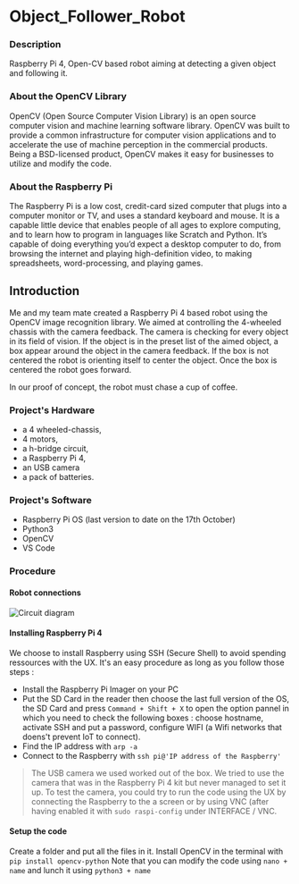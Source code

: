 # Object_Follower_Robot
### Description
Raspberry Pi 4, Open-CV based robot aiming at detecting a given object and following it.

### About the OpenCV Library
OpenCV (Open Source Computer Vision Library) is an open source computer vision and machine learning software library. OpenCV was built to provide a common infrastructure for computer vision applications and to accelerate the use of machine perception in the commercial products. Being a BSD-licensed product, OpenCV makes it easy for businesses to utilize and modify the code.

### About the Raspberry Pi
The Raspberry Pi is a low cost, credit-card sized computer that plugs into a computer monitor or TV, and uses a standard keyboard and mouse. It is a capable little device that enables people of all ages to explore computing, and to learn how to program in languages like Scratch and Python. It’s capable of doing everything you’d expect a desktop computer to do, from browsing the internet and playing high-definition video, to making spreadsheets, word-processing, and playing games.

## Introduction
Me and my team mate created a Raspberry Pi 4 based robot using the OpenCV image recognition library.
We aimed at controlling the 4-wheeled chassis with the camera feedback.
The camera is checking for every object in its field of vision. If the object is in the preset list of the aimed object, a box appear around the object in the camera feedback.
If the box is not centered the robot is orienting itself to center the object. Once the box is centered the robot goes forward.

In our proof of concept, the robot must chase a cup of coffee.

### Project's Hardware
- a 4 wheeled-chassis, 
- 4 motors, 
- a h-bridge circuit, 
- a Raspberry Pi 4, 
- an USB camera 
- a pack of batteries.

### Project's Software
- Raspberry Pi OS (last version to date on the 17th October)
- Python3
- OpenCV
- VS Code

### Procedure
#### Robot connections
![Circuit diagram](https://github.com/lemaxime/Object_Follower_Robot/blob/2a72fdba54e8b2cac394b938bfafca66162d9d33/Circuit_diagram.HEIC)

#### Installing Raspberry Pi 4
We choose to install Raspberry using SSH (Secure Shell) to avoid spending ressources with the UX. It's an easy procedure as long as you follow those steps :
- Install the Raspberry Pi Imager on your PC
- Put the SD Card in the reader then choose the last full version of the OS, the SD Card and press `Command + Shift + X` to open the option pannel in which you need to check the following boxes : choose hostname, activate SSH and put a password, configure WIFI (a Wifi networks that doens't prevent IoT to connect).
- Find the IP address with `arp -a`
- Connect to the Raspberry with `ssh pi@'IP address of the Raspberry'`

> The USB camera we used worked out of the box. We tried to use the camera that was in the Raspberry Pi 4 kit but never managed to set it up. To test the camera, you could try to run the code using the UX by connecting the Raspberry to the a screen or by using VNC (after having enabled it with `sudo raspi-config` under INTERFACE / VNC.

#### Setup the code
Create a folder and put all the files in it.
Install OpenCV in the terminal with `pip install opencv-python`
Note that you can modify the code using `nano + name` and lunch it using `python3 + name`
